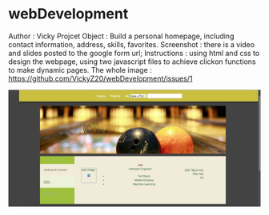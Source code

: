 # webDevelopment
Author : Vicky
Projcet Object : Build a personal homepage, including contact information, address, skills, favorites.
Screenshot : there is a video and slides posted to the google form url;
Instructions : using html and css to design the webpage, using two javascript files to achieve clickon functions to make dynamic pages.
The whole image : https://github.com/VickyZ20/webDevelopment/issues/1

![](images/img.png)
